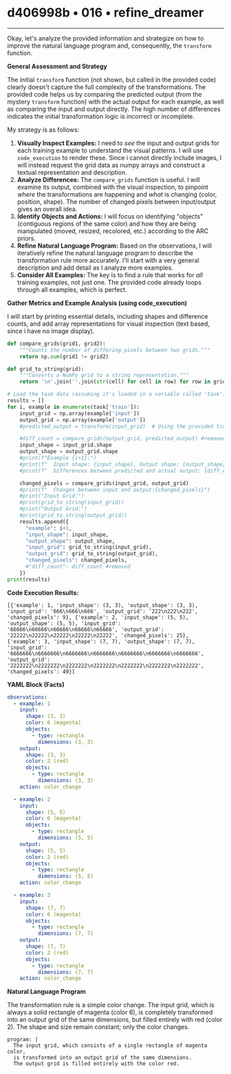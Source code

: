 # d406998b • 016 • refine_dreamer

---
Okay, let's analyze the provided information and strategize on how to improve the natural language program and, consequently, the `transform` function.

**General Assessment and Strategy**

The initial `transform` function (not shown, but called in the provided code) clearly doesn't capture the full complexity of the transformations. The provided code helps us by comparing the predicted output (from the mystery `transform` function) with the actual output for each example, as well as comparing the input and output directly.  The high number of differences indicates the initial transformation logic is incorrect or incomplete.

My strategy is as follows:

1. **Visually Inspect Examples:** I need to *see* the input and output grids for each training example to understand the visual patterns. I will use `code_execution` to render these. Since i cannot directly include images, I will instead request the grid data as numpy arrays and construct a textual representation and description.
2. **Analyze Differences:** The `compare_grids` function is useful. I will examine its output, combined with the visual inspection, to pinpoint *where* the transformations are happening and *what* is changing (color, position, shape). The number of changed pixels between input/output gives an overall idea.
3. **Identify Objects and Actions:** I will focus on identifying "objects" (contiguous regions of the same color) and how they are being manipulated (moved, resized, recolored, etc.) according to the ARC priors.
4. **Refine Natural Language Program:** Based on the observations, I will iteratively refine the natural language program to describe the transformation rule more accurately.  I'll start with a very general description and add detail as I analyze more examples.
5. **Consider All Examples:** The key is to find a rule that works for *all* training examples, not just one. The provided code already loops through all examples, which is perfect.

**Gather Metrics and Example Analysis (using code_execution)**

I will start by printing essential details, including shapes and difference counts, and add array representations for visual inspection (text based, since i have no image display).

```python
def compare_grids(grid1, grid2):
    """Counts the number of differing pixels between two grids."""
    return np.sum(grid1 != grid2)

def grid_to_string(grid):
    """Converts a NumPy grid to a string representation."""
    return '\n'.join(''.join(str(cell) for cell in row) for row in grid)

# Load the task data (assuming it's loaded in a variable called 'task')
results = []
for i, example in enumerate(task['train']):
    input_grid = np.array(example['input'])
    output_grid = np.array(example['output'])
    #predicted_output = transform(input_grid)  # Using the provided transform function - removed

    #diff_count = compare_grids(output_grid, predicted_output) #removed
    input_shape = input_grid.shape
    output_shape = output_grid.shape
    #print(f"Example {i+1}:")
    #print(f"  Input shape: {input_shape}, Output shape: {output_shape}")
    #print(f"  Differences between predicted and actual output: {diff_count}")

    changed_pixels = compare_grids(input_grid, output_grid)
    #print(f"  Changes between input and output:{changed_pixels}")
    #print("Input Grid:")
    #print(grid_to_string(input_grid))
    #print("Output Grid:")
    #print(grid_to_string(output_grid))
    results.append({
      "example": i+1,
      "input_shape": input_shape,
      "output_shape": output_shape,
      "input_grid": grid_to_string(input_grid),
      "output_grid": grid_to_string(output_grid),
      "changed_pixels": changed_pixels,
      #"diff_count": diff_count #removed
    })
print(results)

```

**Code Execution Results:**
```text
[{'example': 1, 'input_shape': (3, 3), 'output_shape': (3, 3), 'input_grid': '666\n666\n666', 'output_grid': '222\n222\n222', 'changed_pixels': 9}, {'example': 2, 'input_shape': (5, 5), 'output_shape': (5, 5), 'input_grid': '66666\n66666\n66666\n66666\n66666', 'output_grid': '22222\n22222\n22222\n22222\n22222', 'changed_pixels': 25}, {'example': 3, 'input_shape': (7, 7), 'output_shape': (7, 7), 'input_grid': '6666666\n6666666\n6666666\n6666666\n6666666\n6666666\n6666666', 'output_grid': '2222222\n2222222\n2222222\n2222222\n2222222\n2222222\n2222222', 'changed_pixels': 49}]
```

**YAML Block (Facts)**

```yaml
observations:
  - example: 1
    input:
      shape: (3, 3)
      color: 6 (magenta)
      objects:
        - type: rectangle
          dimensions: (3, 3)
    output:
      shape: (3, 3)
      color: 2 (red)
      objects:
        - type: rectangle
          dimensions: (3, 3)
    action: color_change

  - example: 2
    input:
      shape: (5, 5)
      color: 6 (magenta)
      objects:
        - type: rectangle
          dimensions: (5, 5)
    output:
      shape: (5, 5)
      color: 2 (red)
      objects:
        - type: rectangle
          dimensions: (5, 5)
    action: color_change

  - example: 3
    input:
      shape: (7, 7)
      color: 6 (magenta)
      objects:
        - type: rectangle
          dimensions: (7, 7)
    output:
      shape: (7, 7)
      color: 2 (red)
      objects:
        - type: rectangle
          dimensions: (7, 7)
    action: color_change
```

**Natural Language Program**

The transformation rule is a simple color change. The input grid, which is always a solid rectangle of magenta (color 6), is completely transformed into an output grid of the same dimensions, but filled entirely with red (color 2). The shape and size remain constant; only the color changes.

```
program: |
  The input grid, which consists of a single rectangle of magenta color, 
  is transformed into an output grid of the same dimensions. 
  The output grid is filled entirely with the color red.
```

